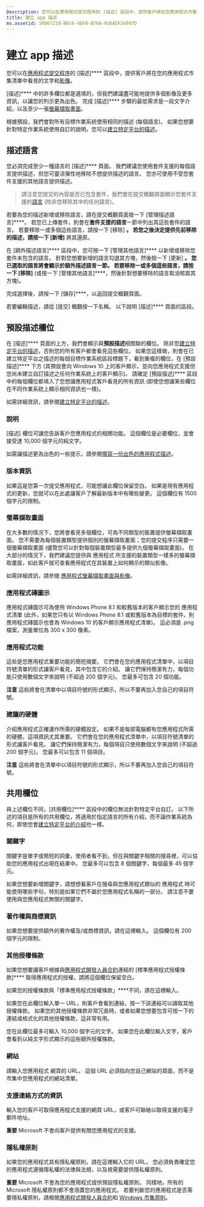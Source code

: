 ```yaml
---
Description: 您可以在應用程式提交程序的 [描述] 區段中，提供客戶將在您應用程式市集清單中看見的文字和影像。
title: 建立 app 描述
ms.assetid: 50D67219-B6C6-4EF0-B76A-926A5F24997D
---
```


# 建立 app 描述


您可以在[應用程式提交程序](app-submissions.md)的 [描述]**** 區段中，提供客戶將在您的應用程式市集清單中看見的文字和[影像](app-screenshots-and-images.md)。

[描述]**** 中的許多欄位都是選填的，但我們建議盡可能地提供多個影像及更多資訊，以讓您的列示更為出色。 完成 [描述]**** 步驟的最低需求是一段文字介紹，以及至少一張[螢幕擷取畫面](app-screenshots-and-images.md)。

根據預設，我們會對所有目標作業系統使用相同的描述 (每個語言)。 如果您想要針對特定作業系統使用自訂的說明，您可以[建立特定平台的描述](create-platform-specific-descriptions.md)。

## 描述語言

您必須完成至少一種語言的 [描述]**** 頁面。 我們建議您使用套件支援的每個語言提供描述，但您可靈活彈性地移除不想提供描述的語言。 您亦可使用不受您套件支援的其他語言提供描述。

> 請注意您提交的內容是否已包含套件，我們會在提交概觀頁面顯示您套件支援的[語言](supported-languages.md) (除非您移除其中的任何語言)。

若要為您的描述新增或移除語言，請在提交概觀頁面按一下 [管理描述語言]****。 若您已上傳套件，則會在**套件支援的語言**一節中列出其這些套件的語言。 若要移除一或多個這些語言，請按一下 [移除] ****。 若您之後決定提供先前移除的描述，請按一下 [新增]**** 將其還原。

在 [額外描述語言]**** 區段中，您可按一下 [管理其他語言]**** 以新增或移除您套件未包含的語言。 針對您想要新增的語言勾選其方塊，然後按一下 [更新] ****。 您已選取的語言將會顯示於**額外描述語言**一節。 若要移除一或多個這些語言，請按一下 [移除]**** (或按一下 [管理其他語言]****，然後針對想要移除的語言取消核取其方塊)。

完成選擇後，請按一下 [儲存]****，以返回提交概觀頁面。

若要編輯描述，請從 [提交] 概觀按一下名稱。 以下說明 [描述]**** 頁面的區段。

## 預設描述欄位


在 [描述]**** 頁面的上方，我們會顯示與**預設描述**相關聯的欄位。 除非您[建立特定平台的描述](create-platform-specific-descriptions.md)，否則您的所有客戶都會看見這些欄位。 如果您這樣做，則會在已建立特定平台之描述的每個目標作業系統區段標題下，看到重複的欄位，在 [預設描述]**** 下方 (其預設會向 Windows 10 上的客戶顯示，並向您應用程式支援但您尚未建立自訂描述之任何作業系統上的客戶顯示)。 請確定 [預設描述]**** 區段中的每個欄位都填入了您想讓應用程式客戶看見的所有資訊 (即使您想讓某些欄位在不同作業系統上顯示相同資訊也一樣)。

如需詳細資訊，請參閱[建立特定平台的描述](create-platform-specific-descriptions.md)。

### 說明

[描述] 欄位可讓您告訴客戶您應用程式的相關功能。 這個欄位是必要欄位，並會接受達 10,000 個字元的純文字。

如需讓描述更為出色的一些提示，請參閱[撰寫一份出色的應用程式描述](write-a-great-app-description.md)。

### 版本資訊

如果這是您第一次提交應用程式，可能想讓此欄位保留空白。 如果是現有應用程式的更新，您就可以在此處讓客戶了解最新版本中有哪些變更。 這個欄位有 1500 個字元的限制。

### 螢幕擷取畫面

在大多數的情況下，您將會看見多個欄位，可為不同類型的裝置提供螢幕擷取畫面。 您不需要為每個裝置類型提供個別的螢幕擷取畫面；您的提交程序只需要一個螢幕擷取畫面 (儘管您可以針對每個裝置類型最多提供九個螢幕擷取畫面)。 在大部分的情況下，我們建議您提供與 應用程式 所支援的裝置類型一樣多的螢幕擷取畫面，如此客戶就可查看應用程式在其裝置上如何顯示的類似影像。

如需詳細資訊，請參閱 [應用程式螢幕擷取畫面與影像](app-screenshots-and-images.md)。

### 應用程式磚圖示

應用程式磚圖示可為使用 Windows Phone 8.1 和較舊版本的客戶顯示您的 應用程式清單 (此外，如果您只有以 Windows Phone 8.1 或較舊版本為目標的套件，則 應用程式磚圖示也會為 Windows 10 的客戶顯示應用程式清單)。 這必須是 .png 檔案，測量單位為 300 x 300 像素。

### 應用程式功能

這些是您應用程式重要功能的簡短摘要。 它們會在您的應用程式清單中，以項目符號清單的形式讓客戶看見，其中包含它的介紹。 讓它們保持簡潔有力，每個功能只使用數個文字來說明 (不超過 200 個字元)。 您最多可包含 20 個功能。

**注意** 這些將會在清單中以項目符號的形式顯示，所以不要再加入您自己的項目符號。

 

### 建議的硬體

介紹應用程式正確運作所需的硬體設定。 如果不是每部電腦都有您應用程式所需的硬體，這項資訊尤其重要。 它們會在您的應用程式清單中，以項目符號清單的形式讓客戶看見。 讓它們保持簡潔有力，每個項目只使用數個文字來說明 (不超過 200 個字元)。 您最多可以包含 11 個項目。

**注意** 這些將會在清單中以項目符號的形式顯示，所以不要再加入您自己的項目符號。

 

## 共用欄位


與上述欄位不同，[共用欄位]**** 區段中的欄位無法針對特定平台自訂。 以下所述的項目是所有的共用欄位，將適用於指定語言的所有介紹，而不論作業系統為何，即使您會[建立特定平台的介紹](create-platform-specific-descriptions.md)也一樣。

### 關鍵字

關鍵字是單字或簡短的詞彙，使用者看不到，但在與關鍵字相關的搜尋裡，可以協助您的應用程式出現在結果中。 您最多可以包含 8 個關鍵字，每個最多 45 個字元。

如果您想要新增關鍵字，請想想看客戶在搜尋與您應用程式類似的 應用程式 時可能使用哪些字句，特別是如果它們不屬於您應用程式名稱的一部分。 請注意不要使用與您應用程式無關的關鍵字。

### 著作權與商標資訊

如果您想要提供額外的著作權及/或商標資訊，請在這裡輸入。 這個欄位有 200 個字元的限制。

### 其他授權條款

如果您想要讓客戶根據與[應用程式開發人員合約](https://msdn.microsoft.com/library/windows/apps/hh694058)連結的 [標準應用程式授權條款]**** 取得應用程式的授權，請將這個欄位保留空白。

如果您的授權條款與「標準應用程式授權條款」****不同，請在這裡輸入。

如果您在此欄位輸入單一 URL，則客戶會看到連結，按一下該連結可以讀取其他授權條款。 如果您的其他授權條款非常冗長時，或者如果您想要包含可按一下的連結或格式化的其他授權條款，這非常有用。

您在此欄位最多可輸入 10,000 個字元的文字。 如果您在此欄位輸入文字，客戶會看到以純文字形式顯示的這些額外授權條款。

### 網站

請輸入您應用程式 網頁的 URL。 這個 URL 必須指向您自己網站的頁面，而不是市集中您應用程式的網站清單。

### 支援連絡方式的資訊

輸入您的客戶可取得應用程式支援的網頁 URL，或客戶可聯絡以取得支援的電子郵件地址。

**重要** Microsoft 不會向客戶提供有關您應用程式的支援。

 

### 隱私權原則

如果您的應用程式具有隱私權原則，請在這裡輸入它的 URL。 您必須負責確定您的應用程式遵循隱私權的法律與法規，以及視需要提供隱私權原則。

**重要** Microsoft 不會為您的應用程式提供預設隱私權原則。 同樣地，所有的 Microsoft 隱私權原則都不會涵蓋您的應用程式。 若要判斷您的應用程式是否需要隱私權原則，請檢閱[應用程式開發人員合約](https://msdn.microsoft.com/library/windows/apps/hh694058)和 [Windows 市集原則](https://msdn.microsoft.com/en-us/library/windows/apps/dn764944.aspx#pol_10_5_1)。


<!--HONumber=Mar16_HO5-->


